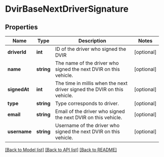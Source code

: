 # DvirBaseNextDriverSignature

## Properties
Name | Type | Description | Notes
------------ | ------------- | ------------- | -------------
**driverId** | **int** | ID of the driver who signed the DVIR | [optional] 
**name** | **string** | The name of the driver who signed the next DVIR on this vehicle. | [optional] 
**signedAt** | **int** | The time in millis when the next driver signed the DVIR on this vehicle. | [optional] 
**type** | **string** | Type corresponds to driver. | [optional] 
**email** | **string** | Email of the  driver who signed the next DVIR on this vehicle. | [optional] 
**username** | **string** | Username of the  driver who signed the next DVIR on this vehicle. | [optional] 

[[Back to Model list]](../README.md#documentation-for-models) [[Back to API list]](../README.md#documentation-for-api-endpoints) [[Back to README]](../README.md)


